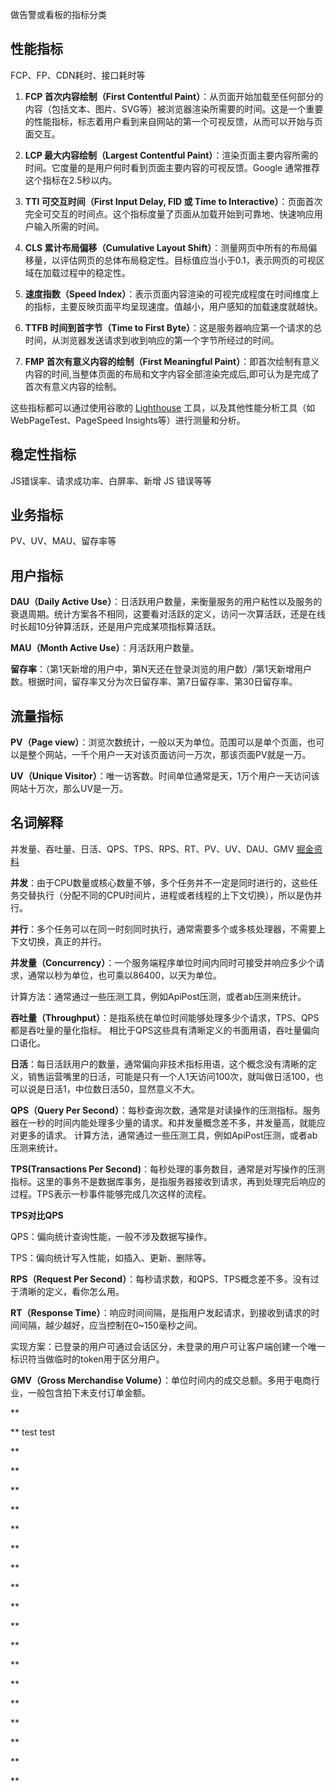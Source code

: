 做告警或看板的指标分类

性能指标
---
FCP、FP、CDN耗时、接口耗时等

1. **FCP 首次内容绘制（First Contentful Paint）**：从页面开始加载至任何部分的内容（包括文本、图片、SVG等）被浏览器渲染所需要的时间。这是一个重要的性能指标，标志着用户看到来自网站的第一个可视反馈，从而可以开始与页面交互。

2. **LCP 最大内容绘制（Largest Contentful Paint）**：渲染页面主要内容所需的时间。它度量的是用户何时看到页面主要内容的可视反馈。Google 通常推荐这个指标在2.5秒以内。

3. **TTI 可交互时间（First Input Delay, FID 或 Time to Interactive）**：页面首次完全可交互的时间点。这个指标度量了页面从加载开始到可靠地、快速响应用户输入所需的时间。

4. **CLS 累计布局偏移（Cumulative Layout Shift）**：测量网页中所有的布局偏移量，以评估网页的总体布局稳定性。目标值应当小于0.1，表示网页的可视区域在加载过程中的稳定性。

5. **速度指数（Speed Index）**：表示页面内容渲染的可视完成程度在时间维度上的指标，主要反映页面平均呈现速度。值越小，用户感知的加载速度就越快。

6. **TTFB 时间到首字节（Time to First Byte）**：这是服务器响应第一个请求的总时间，从浏览器发送请求到收到响应的第一个字节所经过的时间。

7. **FMP 首次有意义内容的绘制（First Meaningful Paint）**：即首次绘制有意义内容的时间,当整体页面的布局和文字内容全部渲染完成后,即可认为是完成了首次有意义内容的绘制。

这些指标都可以通过使用谷歌的 [Lighthouse](https://developers.google.com/web/tools/lighthouse) 工具，以及其他性能分析工具（如WebPageTest、PageSpeed Insights等）进行测量和分析。

稳定性指标
---
JS错误率、请求成功率、白屏率、新增 JS 错误等等

业务指标
---
PV、UV、MAU、留存率等

用户指标
---
**DAU（Daily Active Use）**：日活跃用户数量，来衡量服务的用户粘性以及服务的衰退周期。统计方案各不相同，这要看对活跃的定义，访问一次算活跃，还是在线时长超10分钟算活跃，还是用户完成某项指标算活跃。

**MAU（Month Active Use）**：月活跃用户数量。

**留存率**：（第1天新增的用户中，第N天还在登录浏览的用户数）/第1天新增用户数。根据时间，留存率又分为次日留存率、第7日留存率、第30日留存率。

流量指标
---

**PV（Page view）**：浏览次数统计，一般以天为单位。范围可以是单个页面，也可以是整个网站，一千个用户一天对该页面访问一万次，那该页面PV就是一万。

**UV（Unique Visitor）**：唯一访客数。时间单位通常是天，1万个用户一天访问该网站十万次，那么UV是一万。

名词解释
---
并发量、吞吐量、日活、QPS、TPS、RPS、RT、PV、UV、DAU、GMV
[掘金资料](https://juejin.cn/post/7400281441803403275?searchId=20241031164158A4EA3311B82FCA928656)

**并发**：由于CPU数量或核心数量不够，多个任务并不一定是同时进行的，这些任务交替执行（分配不同的CPU时间片，进程或者线程的上下文切换），所以是伪并行。

**并行**：多个任务可以在同一时刻同时执行，通常需要多个或多核处理器，不需要上下文切换，真正的并行。

**并发量（Concurrency）**：一个服务端程序单位时间内同时可接受并响应多少个请求，通常以秒为单位，也可乘以86400，以天为单位。

计算方法：通常通过一些压测工具，例如ApiPost压测，或者ab压测来统计。

**吞吐量（Throughput）**：是指系统在单位时间能够处理多少个请求，TPS、QPS都是吞吐量的量化指标。 相比于QPS这些具有清晰定义的书面用语，吞吐量偏向口语化。

**日活**：每日活跃用户的数量，通常偏向非技术指标用语，这个概念没有清晰的定义，销售运营嘴里的日活，可能是只有一个人1天访问100次，就叫做日活100，也可以说是日活1，中位数日活50，显然意义不大。

**QPS（Query Per Second）**：每秒查询次数，通常是对读操作的压测指标。服务器在一秒的时间内能处理多少量的请求。和并发量概念差不多，并发量高，就能应对更多的请求。
计算方法，通常通过一些压测工具，例如ApiPost压测，或者ab压测来统计。

**TPS(Transactions Per Second)**：每秒处理的事务数目，通常是对写操作的压测指标。这里的事务不是数据库事务，是指服务器接收到请求，再到处理完后响应的过程。TPS表示一秒事件能够完成几次这样的流程。

**TPS对比QPS**

QPS：偏向统计查询性能，一般不涉及数据写操作。

TPS：偏向统计写入性能，如插入、更新、删除等。

**RPS（Request Per Second）**：每秒请求数，和QPS、TPS概念差不多。没有过于清晰的定义，看你怎么用。

**RT（Response Time）**：响应时间间隔，是指用户发起请求，到接收到请求的时间间隔，越少越好，应当控制在0~150毫秒之间。

实现方案：已登录的用户可通过会话区分，未登录的用户可让客户端创建一个唯一标识符当做临时的token用于区分用户。

**GMV（Gross Merchandise Volume）**：单位时间内的成交总额。多用于电商行业，一般包含拍下未支付订单金额。

**

** test test

**

**

**

**

**

**

**

**

**

**

**

**

**

**

**

**

**

**